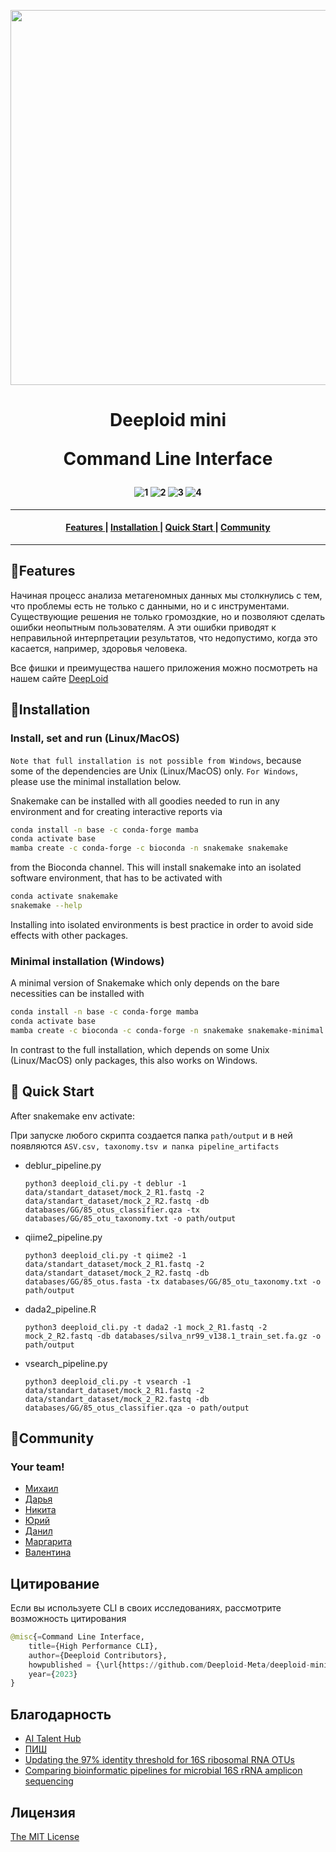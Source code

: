 <p align="center">
  <img src="https://www.genengnews.com/wp-content/uploads/2022/03/p32_TAY-685024919-1392x928.jpg" align="middle"  width="600" />
</p>


<h1 align="center">
 Deeploid mini

 Command Line Interface
</h1S>

<h4 align="center">

![1](https://img.shields.io/badge/python-3.8-aff.svg)
![2](https://img.shields.io/badge/os-linux%2C%20win%2C%20mac-pink.svg)
![3](https://img.shields.io/github/stars/Deeploid-Meta/deeploid-mini-cli?color=ccf)
![4](https://img.shields.io/github/v/release/Deeploid-Meta/deeploid-mini-cli?color=ffa)

</h4>

-----------------------------------------------

<h4 align="center">
  <a href=#features> Features </a> |
  <a href=#installation> Installation </a> |
  <a href=#quick-start> Quick Start </a> |
  <a href=#community> Community </a>
</h4>

-----------------------------------------------
## &#128204;Features

  Начиная процесс анализа метагеномных данных мы столкнулись с тем, что проблемы есть не только с данными, но и с инструментами. Существующие решения не только громоздкие, но и позволяют сделать ошибки неопытным пользователям. А эти ошибки приводят к неправильной интерпретации результатов, что недопустимо, когда это касается, например, здоровья человека.

  Все фишки и преимущества нашего приложения можно посмотреть на нашем сайте [DeepLoid](http://www.deeploid.tech/)

## &#128204;Installation

### Install, set and run (Linux/MacOS)

`Note that full installation is not possible from Windows`, because some of the dependencies are Unix (Linux/MacOS) only. `For Windows`, please use the minimal installation below.

Snakemake can be installed with all goodies needed to run in any environment and for creating interactive reports via

```sh
conda install -n base -c conda-forge mamba
conda activate base
mamba create -c conda-forge -c bioconda -n snakemake snakemake
```

from the Bioconda channel. This will install snakemake into an isolated software environment, that has to be activated with

```sh
conda activate snakemake
snakemake --help
```

Installing into isolated environments is best practice in order to avoid side effects with other packages.

### Minimal installation (Windows)

A minimal version of Snakemake which only depends on the bare necessities can be installed with

```sh
conda install -n base -c conda-forge mamba
conda activate base
mamba create -c bioconda -c conda-forge -n snakemake snakemake-minimal
```

In contrast to the full installation, which depends on some Unix (Linux/MacOS) only packages, this also works on Windows.

## &#128204; Quick Start

After snakemake env activate:

При запуске любого скрипта создается папка `path/output` и в ней появляются `ASV.csv, taxonomy.tsv и папка pipeline_artifacts`

- deblur_pipeline.py

      python3 deeploid_cli.py -t deblur -1 data/standart_dataset/mock_2_R1.fastq -2 data/standart_dataset/mock_2_R2.fastq -db databases/GG/85_otus_classifier.qza -tx databases/GG/85_otu_taxonomy.txt -o path/output

- qiime2_pipeline.py

      python3 deeploid_cli.py -t qiime2 -1 data/standart_dataset/mock_2_R1.fastq -2 data/standart_dataset/mock_2_R2.fastq -db databases/GG/85_otus.fasta -tx databases/GG/85_otu_taxonomy.txt -o path/output

- dada2_pipeline.R

      python3 deeploid_cli.py -t dada2 -1 mock_2_R1.fastq -2 mock_2_R2.fastq -db databases/silva_nr99_v138.1_train_set.fa.gz -o path/output

- vsearch_pipeline.py

      python3 deeploid_cli.py -t vsearch -1 data/standart_dataset/mock_2_R1.fastq -2 data/standart_dataset/mock_2_R2.fastq -db databases/GG/85_otus_classifier.qza -o path/output

## &#128204;Community

### Your team!

* [Михаил](https://t.me/gurev)
* [Дарья](https://t.me/voronik1801)
* [Никита](https://t.me/space_apple)
* [Юрий](https://t.me/yubal42)
* [Данил](https://t.me/danil_zilov)
* [Маргарита](https://t.me/UnderPressureOf)
* [Валентина](https://t.me/Vale_612)

## Цитирование

Если вы используете CLI в своих исследованиях, рассмотрите возможность цитирования

```python
@misc{=Command Line Interface,
    title={High Performance CLI},
    author={Deeploid Contributors},
    howpublished = {\url{https://github.com/Deeploid-Meta/deeploid-mini-cli}},
    year={2023}
}
```

## Благодарность

- [AI Talent Hub](https://ai.itmo.ru/)
- [ПИШ](https://analytics.engineers2030.ru/schools/itmo/)
- [Updating the 97% identity threshold for 16S ribosomal RNA OTUs](https://www.biorxiv.org/content/10.1101/192211v1.full)
- [Comparing bioinformatic pipelines for microbial 16S rRNA amplicon sequencing](https://journals.plos.org/plosone/article?id=10.1371/journal.pone.0227434#pone.0227434.s002)


## Лицензия

 [The MIT License](https://opensource.org/licenses/mit-license.php)
